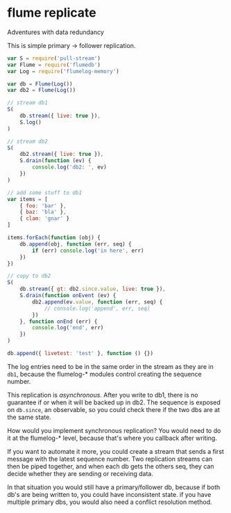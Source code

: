 # flume replicate

Adventures with data redundancy

This is simple primary -> follower replication. 

```js
var S = require('pull-stream')
var Flume = require('flumedb')
var Log = require('flumelog-memory')

var db = Flume(Log())
var db2 = Flume(Log())

// stream db1
S(
    db.stream({ live: true }),
    S.log()
)

// stream db2
S(
    db2.stream({ live: true }),
    S.drain(function (ev) {
        console.log('db2: ', ev)
    })
)

// add some stuff to db1
var items = [
    { foo: 'bar' },
    { baz: 'bla' },
    { clam: 'gnar' }
]

items.forEach(function (obj) {
    db.append(obj, function (err, seq) {
        if (err) console.log('in here', err)
    })
})

// copy to db2
S(
    db.stream({ gt: db2.since.value, live: true }),
    S.drain(function onEvent (ev) {
        db2.append(ev.value, function (err, seq) {
            // console.log('append', err, seq)
        })
    }, function onEnd (err) {
        console.log('end', err)
    })
)

db.append({ livetest: 'test' }, function () {})
```

The log entries need to be in the same order in the stream as they are in  `db1`, because the flumelog-\* modules control creating the sequence number.

This replication is *asynchronous*. After you write to db1, there is no guarantee if or when it will be backed up in db2. The sequence is exposed on `db.since`, an observable, so you could check there if the two dbs are at the same state.

How would you implement synchronous replication? You would need to do it at the flumelog-\* level, because that's where you callback after writing.

If you want to automate it more, you could create a stream that sends a first message with the latest sequence number. Two replication streams can then be piped together, and when each db gets the others seq, they can decide whether they are sending or receiving data.

In that situation you would still have a primary/follower db, because if both db's are being written to, you could have inconsistent state. if you have multiple primary dbs, you would also need a conflict resolution method.


